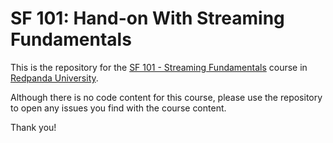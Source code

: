# SF 101: Hand-on With Streaming Fundamentals

This is the repository for the [SF 101 - Streaming Fundamentals](https://university.redpanda.com/courses/streaming-fundamentals) course in [Redpanda University](https://university.redpanda.com).

Although there is no code content for this course, please use the repository to open any issues you find with the course content.

Thank you!
